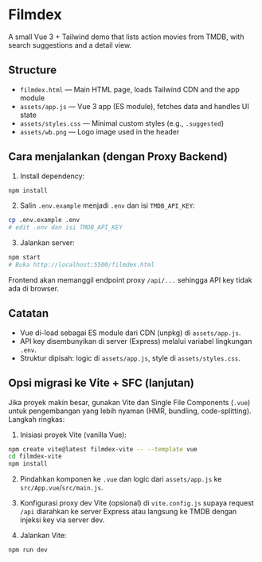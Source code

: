 # Filmdex

A small Vue 3 + Tailwind demo that lists action movies from TMDB, with search suggestions and a detail view.

## Structure

- `filmdex.html` — Main HTML page, loads Tailwind CDN and the app module
- `assets/app.js` — Vue 3 app (ES module), fetches data and handles UI state
- `assets/styles.css` — Minimal custom styles (e.g., `.suggested`)
- `assets/wb.png` — Logo image used in the header

## Cara menjalankan (dengan Proxy Backend)

1) Install dependency:

```bash
npm install
```

2) Salin `.env.example` menjadi `.env` dan isi `TMDB_API_KEY`:

```bash
cp .env.example .env
# edit .env dan isi TMDB_API_KEY
```

3) Jalankan server:

```bash
npm start
# Buka http://localhost:5500/filmdex.html
```

Frontend akan memanggil endpoint proxy `/api/...` sehingga API key tidak ada di browser.

## Catatan

- Vue di-load sebagai ES module dari CDN (unpkg) di `assets/app.js`.
- API key disembunyikan di server (Express) melalui variabel lingkungan `.env`.
- Struktur dipisah: logic di `assets/app.js`, style di `assets/styles.css`.

## Opsi migrasi ke Vite + SFC (lanjutan)

Jika proyek makin besar, gunakan Vite dan Single File Components (`.vue`) untuk pengembangan yang lebih nyaman (HMR, bundling, code-splitting). Langkah ringkas:

1) Inisiasi proyek Vite (vanilla Vue):

```bash
npm create vite@latest filmdex-vite -- --template vue
cd filmdex-vite
npm install
```

2) Pindahkan komponen ke `.vue` dan logic dari `assets/app.js` ke `src/App.vue`/`src/main.js`.

3) Konfigurasi proxy dev Vite (opsional) di `vite.config.js` supaya request `/api` diarahkan ke server Express atau langsung ke TMDB dengan injeksi key via server dev.

4) Jalankan Vite:

```bash
npm run dev
```
